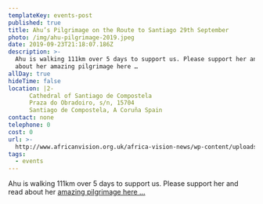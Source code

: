 ```yaml
---
templateKey: events-post
published: true
title: Ahu’s Pilgrimage on the Route to Santiago 29th September
photo: /img/ahu-pilgrimage-2019.jpeg
date: 2019-09-23T21:18:07.186Z
description: >-
  Ahu is walking 111km over 5 days to support us. Please support her and read
  about her amazing pilgrimage here …
allDay: true
hideTime: false
location: |2-
      Cathedral of Santiago de Compostela 
      Praza do Obradoiro, s/n, 15704
      Santiago de Compostela, A Coruña Spain
contact: none
telephone: 0
cost: 0
url: >-
  http://www.africanvision.org.uk/africa-vision-news/wp-content/uploads/2019/08/Ahu-pilgrimage-2019.pdf
tags:
  - events
---
```


Ahu is walking 111km over 5 days to support us. Please support her and read about her [amazing pilgrimage here …](http://www.africanvision.org.uk/africa-vision-news/wp-content/uploads/2019/08/Ahu-pilgrimage-2019.pdf)
